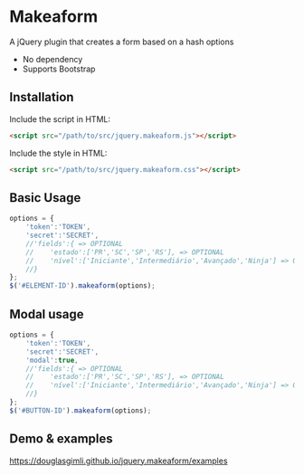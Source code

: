 # Makeaform

A jQuery plugin that creates a form based on a hash options

* No dependency
* Supports Bootstrap

## Installation

Include the script in HTML:

```html
<script src="/path/to/src/jquery.makeaform.js"></script>
```

Include the style in HTML:

```html
<script src="/path/to/src/jquery.makeaform.css"></script>
```

## Basic Usage

```javascript
options = {
    'token':'TOKEN',
    'secret':'SECRET',
    //'fields':{ => OPTIONAL
    //    'estado':['PR','SC','SP','RS'], => OPTIONAL
    //    'nível':['Iniciante','Intermediário','Avançado','Ninja'] => OPTIONAL
    //}
};
$('#ELEMENT-ID').makeaform(options);
```

## Modal usage

```javascript
options = {
    'token':'TOKEN',
    'secret':'SECRET',
    'modal':true,
    //'fields':{ => OPTIONAL
    //    'estado':['PR','SC','SP','RS'], => OPTIONAL
    //    'nível':['Iniciante','Intermediário','Avançado','Ninja'] => OPTIONAL
    //}
};
$('#BUTTON-ID').makeaform(options);
```

## Demo & examples

<https://douglasgimli.github.io/jquery.makeaform/examples>
